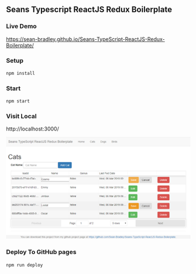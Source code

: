 ## Seans Typescript ReactJS Redux Boilerplate

### Live Demo

https://sean-bradley.github.io/Seans-TypeScript-ReactJS-Redux-Boilerplate/


### Setup

```bash
npm install
```
### Start

```bash
npm start
```

### Visit Local
http://localhost:3000/

![Example Screenshot](screenshot.png)

### Deploy To GitHub pages

```bash
npm run deploy
```

